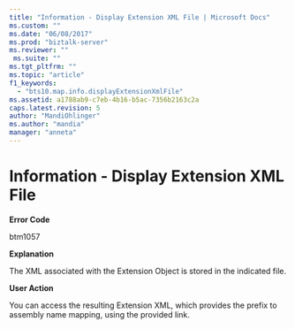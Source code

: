 ```yaml
---
title: "Information - Display Extension XML File | Microsoft Docs"
ms.custom: ""
ms.date: "06/08/2017"
ms.prod: "biztalk-server"
ms.reviewer: ""
 ms.suite: ""
ms.tgt_pltfrm: ""
ms.topic: "article"
f1_keywords: 
  - "bts10.map.info.displayExtensionXmlFile"
ms.assetid: a1788ab9-c7eb-4b16-b5ac-7356b2163c2a
caps.latest.revision: 5
author: "MandiOhlinger"
ms.author: "mandia"
manager: "anneta"
---
```

# Information - Display Extension XML File
**Error Code**  
  
 btm1057  
  
 **Explanation**  
  
 The XML associated with the Extension Object is stored in the indicated file.  
  
 **User Action**  
  
 You can access the resulting Extension XML, which provides the prefix to assembly name mapping, using the provided link.